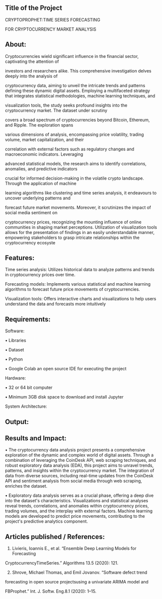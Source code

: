 ## Title of the Project

CRYPTOPROPHET:TIME SERIES FORECASTING

FOR CRYPTOCURRENCY MARKET ANALYSIS

## About:
Cryptocurrencies wield significant influence in the financial sector, captivating the attention of

investors and researchers alike. This comprehensive investigation delves deeply into the analysis of

cryptocurrency data, aiming to unveil the intricate trends and patterns defining these dynamic digital assets. Employing a multifaceted strategy that integrates statistical methodologies, machine learning techniques, and

visualization tools, the study seeks profound insights into the cryptocurrency market. The dataset under scrutiny

covers a broad spectrum of cryptocurrencies beyond Bitcoin, Ethereum, and Ripple. The exploration spans

various dimensions of analysis, encompassing price volatility, trading volume, market capitalization, and their

correlation with external factors such as regulatory changes and macroeconomic indicators. Leveraging

advanced statistical models, the research aims to identify correlations, anomalies, and predictive indicators

crucial for informed decision-making in the volatile crypto landscape. Through the application of machine

learning algorithms like clustering and time series analysis, it endeavours to uncover underlying patterns and

forecast future market movements. Moreover, it scrutinizes the impact of social media sentiment on

cryptocurrency prices, recognizing the mounting influence of online communities in shaping market perceptions. Utilization of visualization tools allows for the presentation of findings in an easily understandable manner, empowering stakeholders to grasp intricate relationships within the cryptocurrency ecosyste

## Features:

Time series analysis: Utilizes historical data to analyze patterns and trends in cryptocurrency prices over time.

Forecasting models: Implements various statistical and machine learning algorithms to forecast future price movements of cryptocurrencies.

Visualization tools: Offers interactive charts and visualizations to help users understand the data and forecasts more intuitively

## Requirements:

Software:

• Libraries

• Dataset

• Python

• Google Colab an open source IDE for executing the project

Hardware:

• 32 or 64 bit computer

• Minimum 3GB disk space to download and install Jupyter

System Architecture:

## Output:


## Results and Impact:


• The cryptocurrency data analysis project presents a comprehensive exploration of the dynamic and complex world of digital assets. Through a combination of leveraging the CoinDesk API, web scraping techniques, and robust exploratory data analysis (EDA), this project aims to unravel trends, patterns, and insights within the cryptocurrency market. The integration of data from diverse sources, including real-time updates from the CoinDesk API and sentiment analysis from social media through web scraping, enriches the dataset.

• Exploratory data analysis serves as a crucial phase, offering a deep dive into the dataset's characteristics. Visualizations and statistical analyses reveal trends, correlations, and anomalies within cryptocurrency prices, trading volumes, and the interplay with external factors. Machine learning models are developed to predict price movements, contributing to the project's predictive analytics component.

## Articles published / References:

1. Livieris, Ioannis E., et al. “Ensemble Deep Learning Models for Forecasting

CryptocurrencyTimeSeries.” Algorithms 13.5 (2020): 121.

2. Shrove, Michael Thomas, and Emil Jovanov. “Software defect trend

forecasting in open source projectsusing a univariate ARIMA model and

FBProphet.” Int. J. Softw. Eng.8.1 (2020): 1–15.
